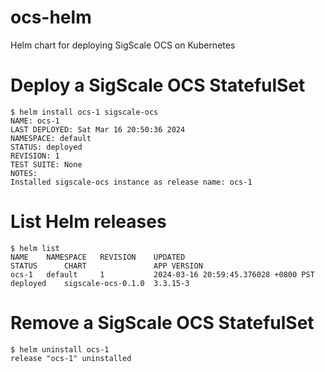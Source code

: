 # ocs-helm
Helm chart for deploying SigScale OCS on Kubernetes

# Deploy a SigScale OCS StatefulSet
	$ helm install ocs-1 sigscale-ocs
	NAME: ocs-1
	LAST DEPLOYED: Sat Mar 16 20:50:36 2024
	NAMESPACE: default
	STATUS: deployed
	REVISION: 1
	TEST SUITE: None
	NOTES:
	Installed sigscale-ocs instance as release name: ocs-1

# List Helm releases
	$ helm list
	NAME 	NAMESPACE	REVISION	UPDATED                             	STATUS  	CHART             	APP VERSION
	ocs-1	default  	1       	2024-03-16 20:59:45.376028 +0800 PST	deployed	sigscale-ocs-0.1.0	3.3.15-3

# Remove a SigScale OCS StatefulSet
	$ helm uninstall ocs-1
	release "ocs-1" uninstalled

